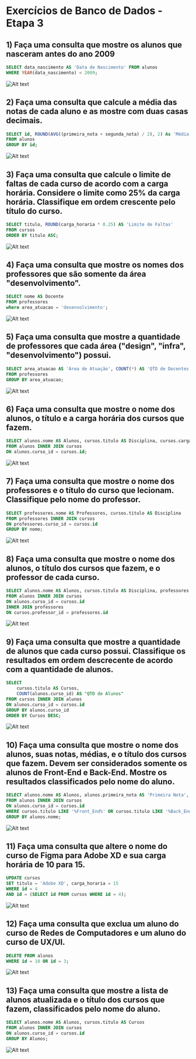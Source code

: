 # Exercícios de Banco de Dados - Etapa 3

## 1) Faça uma consulta que mostre os alunos que nasceram antes do ano 2009
```sql
SELECT data_nascimento AS 'Data de Nascimento' FROM alunos 
WHERE YEAR(data_nascimento) < 2009;
```
![Alt text](img/image.png)

## 2) Faça uma consulta que calcule a média das notas de cada aluno e as mostre com duas casas decimais.

```sql
SELECT id, ROUND(AVG((primeira_nota + segunda_nota) / 2), 2) As 'Média dos Alunos'
FROM alunos
GROUP BY id;
```
![Alt text](img/image-1.png)

## 3) Faça uma consulta que calcule o limite de faltas de cada curso de acordo com a carga horária. Considere o limite como 25% da carga horária. Classifique em ordem crescente pelo título do curso.

```sql
SELECT titulo, ROUND(carga_horaria * 0.25) AS 'Limite de Faltas'
FROM cursos
ORDER BY titulo ASC;
```
![Alt text](img/image-2.png)

## 4) Faça uma consulta que mostre os nomes dos professores que são somente da área "desenvolvimento".

```sql
SELECT nome AS Docente
FROM professores
where area_atuacao = 'desenvolvimento';
```
![Alt text](img/image-3.png)


## 5) Faça uma consulta que mostre a quantidade de professores que cada área ("design", "infra", "desenvolvimento") possui.

```sql
SELECT area_atuacao AS 'Área de Atuação', COUNT(*) AS 'QTD de Docentes'
FROM professores
GROUP BY area_atuacao;
```
![Alt text](img/image-4.png)

## 6) Faça uma consulta que mostre o nome dos alunos, o título e a carga horária dos cursos que fazem.

```sql
SELECT alunos.nome AS Alunos, cursos.titulo AS Disciplina, cursos.carga_horaria AS 'Carga Horária'
FROM alunos INNER JOIN cursos
ON alunos.curso_id = cursos.id;
```
![Alt text](img/image5.png)

## 7) Faça uma consulta que mostre o nome dos professores e o título do curso que lecionam. Classifique pelo nome do professor.

```sql
SELECT professores.nome AS Professores, cursos.titulo AS Disciplina
FROM professores INNER JOIN cursos
ON professores.curso_id = cursos.id
GROUP BY nome;
```
![Alt text](img/image6.png)

## 8) Faça uma consulta que mostre o nome dos alunos, o título dos cursos que fazem, e o professor de cada curso.

```sql
SELECT alunos.nome AS Alunos, cursos.titulo AS Disciplina, professores.nome AS Professores
FROM alunos INNER JOIN cursos
ON alunos.curso_id = cursos.id
INNER JOIN professores 
ON cursos.professor_id = professores.id
```
![Alt text](img/image7.png)

## 9) Faça uma consulta que mostre a quantidade de alunos que cada curso possui. Classifique os resultados em ordem descrecente de acordo com a quantidade de alunos.

```sql
SELECT
    cursos.titulo AS Cursos,
    COUNT(alunos.curso_id) AS "QTD de Alunos"
FROM cursos INNER JOIN alunos
ON alunos.curso_id = cursos.id
GROUP BY alunos.curso_id
ORDER BY Cursos DESC;
```
![Alt text](img/image8.png)

## 10) Faça uma consulta que mostre o nome dos alunos, suas notas, médias, e o título dos cursos que fazem. Devem ser considerados somente os alunos de Front-End e Back-End. Mostre os resultados classificados pelo nome do aluno.

```sql
SELECT alunos.nome AS Alunos, alunos.primeira_nota AS 'Primeira Nota', alunos.segunda_nota AS 'Segunda Nota', ROUND(AVG((alunos.primeira_nota + alunos.segunda_nota) / 2), 2) As 'Média dos Alunos',   cursos.titulo AS Disciplina
FROM alunos INNER JOIN cursos
ON alunos.curso_id = cursos.id
WHERE cursos.titulo LIKE '%Front_End%' OR cursos.titulo LIKE '%Back_End%'
GROUP BY alunos.nome;
```
![Alt text](image9.png)

## 11) Faça uma consulta que altere o nome do curso de Figma para Adobe XD e sua carga horária de 10 para 15.

```sql
UPDATE cursos
SET titulo = 'Adobe XD', carga_horaria = 15
WHERE id = 4
AND id = (SELECT id FROM cursos WHERE id = 4);
```
![Alt text](img/image10.png)

## 12) Faça uma consulta que exclua um aluno do curso de Redes de Computadores e um aluno do curso de UX/UI.

```sql
DELETE FROM alunos
WHERE id = 10 OR id = 3;
```
![Alt text](img/image11.png)

## 13) Faça uma consulta que mostre a lista de alunos atualizada e o título dos cursos que fazem, classificados pelo nome do aluno.

```sql
SELECT alunos.nome AS Alunos, cursos.titulo AS Cursos
FROM alunos INNER JOIN cursos
ON alunos.curso_id = cursos.id
GROUP BY Alunos;
```
![Alt text](image12.png)